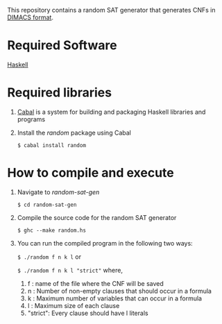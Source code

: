 This repository contains a random SAT generator  that generates CNFs in [DIMACS format](http://www.satcompetition.org/2009/format-benchmarks2009.html).

# Required Software

[Haskell](https://www.haskell.org/platform/)

# Required libraries

1. [Cabal](https://www.haskell.org/cabal/) is a system for building and packaging Haskell libraries and programs

2. Install the *random* package using Cabal

    `$ cabal install random`

# How to compile and execute

1. Navigate to *random-sat-gen*

    `$ cd random-sat-gen`

2. Compile the source code for the random SAT generator

    `$ ghc --make random.hs`

3. You can run the compiled program in the following two ways:

    `$ ./random f n k l` or

    `$ ./random f n k l "strict"`   where,

    1. f : name of the file where the CNF will be saved
    2. n : Number of non-empty clauses that should occur in a formula
    3. k : Maximum number of variables that can occur in a formula
    4. l : Maximum size of each clause
    5. "strict": Every clause should have l literals
